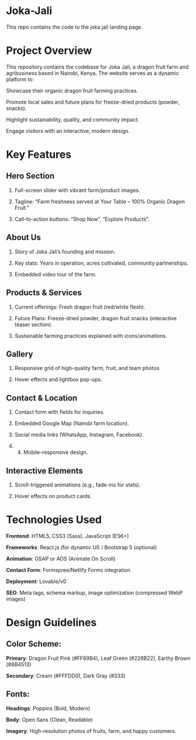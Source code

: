 # Joka-Jali
This repo contains the code to the joka jali landing page. 

# Project Overview
This repository contains the codebase for Joka Jali, a dragon fruit farm and agribusiness based in Nairobi, Kenya. The website serves as a dynamic platform to:

Showcase their organic dragon fruit farming practices.

Promote local sales and future plans for freeze-dried products (powder, snacks).

Highlight sustainability, quality, and community impact.

Engage visitors with an interactive, modern design.

# Key Features
## Hero Section
1. Full-screen slider with vibrant farm/product images.

2. Tagline: “Farm freshness served at Your Table – 100% Organic Dragon Fruit.”

3. Call-to-action buttons: “Shop Now”, “Explore Products”.

## About Us
1. Story of Joka Jali’s founding and mission.

2. Key stats: Years in operation, acres cultivated, community partnerships.

3. Embedded video tour of the farm.

## Products & Services
1. Current offerings: Fresh dragon fruit (red/white flesh).

2. Future Plans: Freeze-dried powder, dragon fruit snacks (interactive teaser section).

3. Sustainable farming practices explained with icons/animations.

## Gallery
1. Responsive grid of high-quality farm, fruit, and team photos.

2. Hover effects and lightbox pop-ups.

## Contact & Location
1. Contact form with fields for inquiries.

2. Embedded Google Map (Nairobi farm location).

3. Social media links (WhatsApp, Instagram, Facebook).

4. 4. Mobile-responsive design.

## Interactive Elements

1. Scroll-triggered animations (e.g., fade-ins for stats).

2. Hover effects on product cards.

# Technologies Used
**Frontend**: HTML5, CSS3 (Sass), JavaScript (ES6+)

**Frameworks**: React.js (for dynamic UI) / Bootstrap 5 (optional)

**Animation**: GSAP or AOS (Animate On Scroll)

**Contact Form**: Formspree/Netlify Forms integration

**Deployment**: Lovable/v0

**SEO**: Meta tags, schema markup, image optimization (compressed WebP images)

# Design Guidelines
## Color Scheme:

**Primary**: Dragon Fruit Pink (#FF69B4), Leaf Green (#228B22), Earthy Brown (#8B4513)

**Secondary**: Cream (#FFFDD0), Dark Gray (#333)

## Fonts:

**Headings**: Poppins (Bold, Modern)

**Body**: Open Sans (Clean, Readable)

**Imagery**: High-resolution photos of fruits, farm, and happy customers.
